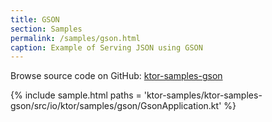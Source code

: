 ```yaml
---
title: GSON
section: Samples
permalink: /samples/gson.html
caption: Example of Serving JSON using GSON
---
```


Browse source code on GitHub: [ktor-samples-gson](https://github.com/ktorio/ktor/tree/master/ktor-samples/ktor-samples-gson)

{% include sample.html paths = 'ktor-samples/ktor-samples-gson/src/io/ktor/samples/gson/GsonApplication.kt' %}
